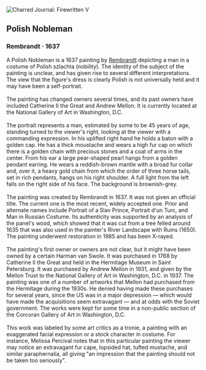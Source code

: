 <div class="artwork-of-the-day">
  <div class="container">
    <div class="img-wrapper">
      <img
        src="https://uploads1.wikiart.org/images/rembrandt/polish-nobleman-1637.jpg!Large.jpg"
        alt="Charred Journal: Firewritten V" />
    </div>
    <div class="artwork-detail">
      <div class="artwork-origin"> 
        <h2 class="artwork-name">Polish Nobleman</h2>
        <h3 class="artist">
          Rembrandt
                    ·  1637
        </h3>
      </div>
      <p class="description">
        <span class="artwork-description-text ng-binding" ng-bind-html="viewModel.ArtworkOfTheDay.Description | unsafe">A Polish Nobleman is a 1637 painting by <a target="_blank" href="/en/rembrandt">Rembrandt</a> depicting a man in a costume of Polish szlachta (nobility). The identity of the subject of the painting is unclear, and has given rise to several different interpretations. The view that the figure's dress is clearly Polish is not universally held and it may have been a self-portrait.
<br>
<br>The painting has changed owners several times, and its past owners have included Catherine II the Great and Andrew Mellon. It is currently located at the National Gallery of Art in Washington, D.C.
<br>
<br>The portrait represents a man, estimated by some to be 45&nbsp;years of age, standing turned to the viewer's right, looking at the viewer with a commanding expression. In his uplifted right hand he holds a baton with a golden cap. He has a thick moustache and wears a high fur cap on which there is a golden chain with precious stones and a coat of arms in the center. From his ear a large pear-shaped pearl hangs from a golden pendant earring. He wears a reddish-brown mantle with a broad fur collar and, over it, a heavy gold chain from which the order of three horse tails, set in rich pendants, hangs on his right shoulder. A full light from the left falls on the right side of his face. The background is brownish-grey.
<br>
<br>The painting was created by Rembrandt in 1637. It was not given an official title. The current one is the most recent, widely accepted one. Prior and alternate names include Portrait of a Slav Prince, Portrait d'un Turc, and Man in Russian Costume. Its authenticity was supported by an analysis of the panel's wood, which showed that it was cut from a tree felled around 1635 that was also used in the painter's River Landscape with Ruins (1650). The painting underwent restoration in 1985 and has been X-rayed.
<br>
<br>The painting's first owner or owners are not clear, but it might have been owned by a certain Harman van Swole. It was purchased in 1768 by Catherine II the Great and held in the Hermitage Museum in Saint Petersburg. It was purchased by Andrew Mellon in 1931, and given by the Mellon Trust to the National Gallery of Art in Washington, D.C. in 1937. The painting was one of a number of artworks that Mellon had purchased from the Hermitage during the 1930s. He denied having made these purchases for several years, since the US was in a major depression — which would have made the acquisitions seem extravagant — and at odds with the Soviet government. The works were kept for some time in a non-public section of the Corcoran Gallery of Art in Washington, D.C.
<br>
<br>This work was labeled by some art critics as a tronie, a painting with an exaggerated facial expression or a stock character in costume. For instance, Melissa Percival notes that in this particular painting the viewer may notice an extravagant fur cape, lopsided hat, tufted mustache, and similar paraphernalia, all giving "an impression that the painting should not be taken too seriously".</span>
                        <div class="text-shadow-container" ng-show="showShadow" style=""></div>
      </p>
    </div>
  </div>

</div>
